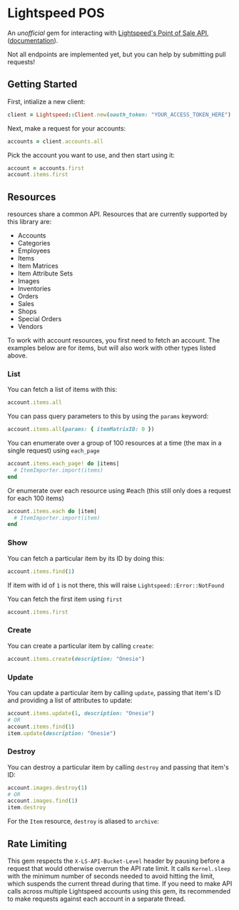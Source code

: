 # Lightspeed POS

An _unofficial_ gem for interacting with [Lightspeed's Point of Sale API](http://www.lightspeedpos.com/retail/help/developers/api/basics/), ([documentation](http://cloud-docs.lightspeedapp.com/API/APIHelp.help)).

Not all endpoints are implemented yet, but you can help by submitting pull requests!

## Getting Started

First, intialize a new client:

```ruby
client = Lightspeed::Client.new(oauth_token: "YOUR_ACCESS_TOKEN_HERE")
```

Next, make a request for your accounts:

```ruby
accounts = client.accounts.all
```

Pick the account you want to use, and then start using it:

```ruby
account = accounts.first
account.items.first
```

## Resources

resources share a common API. Resources that are currently supported by this library are:

* Accounts
* Categories
* Employees
* Items
* Item Matrices
* Item Attribute Sets
* Images
* Inventories
* Orders
* Sales
* Shops
* Special Orders
* Vendors

To work with account resources, you first need to fetch an account. The examples below are for items, but will also work with other types listed above.

### List

You can fetch a list of items with this:

```ruby
account.items.all
```

You can pass query parameters to this by using the `params` keyword:

```ruby
account.items.all(params: { itemMatrixID: 0 })
```

You can enumerate over a group of 100 resources at a time (the max in a single request) using `each_page`

```ruby
account.items.each_page! do |items|
  # ItemImporter.import(items)
end
```

Or enumerate over each resource using #each (this still only does a request for each 100 items)

```ruby
account.items.each do |item|
  # ItemImporter.import(item)
end
```

### Show

You can fetch a particular item by its ID by doing this:

```ruby
account.items.find(1)
```
If item with id of `1` is not there, this will raise `Lightspeed::Error::NotFound`

You can fetch the first item using `first`
```ruby
account.items.first
```

### Create

You can create a particular item by calling `create`:

```ruby
account.items.create(description: "Onesie")
```

### Update

You can update a particular item by calling `update`, passing that item's ID and providing a list of attributes to update:

```ruby
account.items.update(1, description: "Onesie")
# OR
account.items.find(1)
item.update(description: "Onesie")
```

### Destroy

You can destroy a particular item by calling `destroy` and passing that item's ID:

```ruby
account.images.destroy(1)
# OR
account.images.find(1)
item.destroy
```

For the `Item` resource, `destroy` is aliased to `archive`:

## Rate Limiting

This gem respects the `X-LS-API-Bucket-Level` header by pausing before a request that would otherwise overrun the API rate limit. It calls `Kernel.sleep` with the minimum number of seconds needed to avoid hitting the limit, which suspends the current thread during that time. If you need to make API calls across multiple Lightspeed accounts using this gem, its recommended to make requests against each account in a separate thread.
